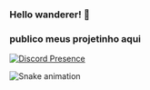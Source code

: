 ### Hello wanderer! 👋
### publico meus projetinho aqui
[![Discord Presence](https://lanyard.cnrad.dev/api/388688451173875728?hideStatus=true)](https://discord.com/users/388688451173875728)

![Snake animation](https://github.com/eduardokkkk/eduardokkkk/blob/output/github-contribution-grid-snake.svg)



<!--

Here are some ideas to get you started:

- 🔭 I’m currently working on ...
- 🌱 I’m currently learning ...
- 👯 I’m looking to collaborate on ...
- 🤔 I’m looking for help with ...
- 💬 Ask me about ...
- 📫 How to reach me: ...
- 😄 Pronouns: ...
- ⚡ Fun fact: ...
-->
